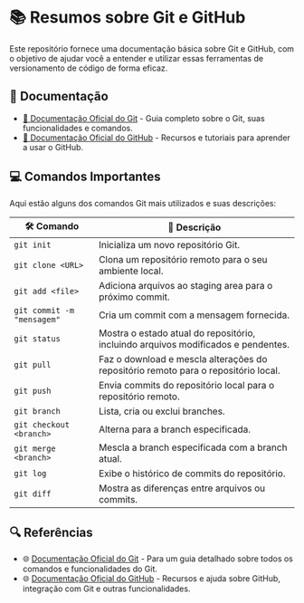 # 📚 Resumos sobre Git e GitHub

Este repositório fornece uma documentação básica sobre Git e GitHub, com o objetivo de ajudar você a entender e utilizar essas ferramentas de versionamento de código de forma eficaz.

## 📄 Documentação

- [📘 Documentação Oficial do Git](https://git-scm.com/doc) - Guia completo sobre o Git, suas funcionalidades e comandos.
- [📙 Documentação Oficial do GitHub](https://docs.github.com/) - Recursos e tutoriais para aprender a usar o GitHub.

## 💻 Comandos Importantes

Aqui estão alguns dos comandos Git mais utilizados e suas descrições:

| 🛠️ Comando                       | 📄 Descrição                                                                 |
|----------------------------------|-------------------------------------------------------------------------------|
| `git init`                       | Inicializa um novo repositório Git.                                           |
| `git clone <URL>`                | Clona um repositório remoto para o seu ambiente local.                        |
| `git add <file>`                 | Adiciona arquivos ao staging area para o próximo commit.                      |
| `git commit -m "mensagem"`       | Cria um commit com a mensagem fornecida.                                      |
| `git status`                     | Mostra o estado atual do repositório, incluindo arquivos modificados e pendentes. |
| `git pull`                       | Faz o download e mescla alterações do repositório remoto para o repositório local. |
| `git push`                       | Envia commits do repositório local para o repositório remoto.                  |
| `git branch`                     | Lista, cria ou exclui branches.                                               |
| `git checkout <branch>`          | Alterna para a branch especificada.                                            |
| `git merge <branch>`             | Mescla a branch especificada com a branch atual.                              |
| `git log`                        | Exibe o histórico de commits do repositório.                                  |
| `git diff`                       | Mostra as diferenças entre arquivos ou commits.                               |

## 🔍 Referências

- 🌐 [Documentação Oficial do Git](https://git-scm.com/doc) - Para um guia detalhado sobre todos os comandos e funcionalidades do Git.
- 🌐 [Documentação Oficial do GitHub](https://docs.github.com/) - Recursos e ajuda sobre GitHub, integração com Git e outras funcionalidades.
